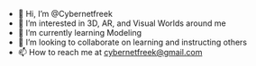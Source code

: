 - 👋 Hi, I’m @Cybernetfreek
- 👀 I’m interested in 3D, AR, and Visual Worlds around me
- 🌱 I’m currently learning Modeling
- 💞️ I’m looking to collaborate on learning and instructing others
- 📫 How to reach me at cybernetfreek@gmail.com

<!---
Cybernetfreek/Cybernetfreek is a ✨ special ✨ repository because its `README.md` (this file) appears on your GitHub profile.
You can click the Preview link to take a look at your changes.
--->
